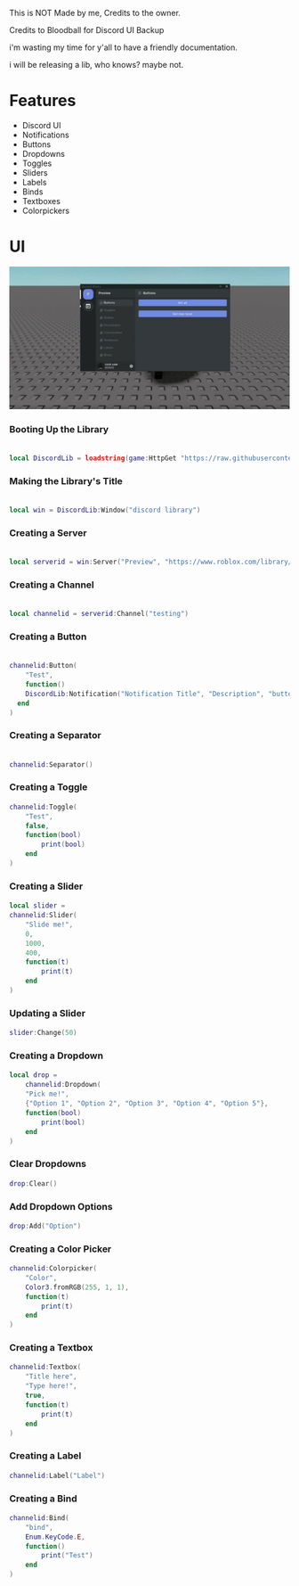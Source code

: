 This is NOT Made by me, Credits to the owner.

Credits to Bloodball for Discord UI Backup

i'm wasting my time for y'all to have a friendly documentation.

i will be releasing a lib, who knows? maybe not.

# Features
* Discord UI
* Notifications
* Buttons
* Dropdowns
* Toggles
* Sliders
* Labels
* Binds
* Textboxes
* Colorpickers


# UI
![](Showcases/Screenshot_20221124-165259_CapCut.jpg)





### Booting Up the Library

```lua

local DiscordLib = loadstring(game:HttpGet "https://raw.githubusercontent.com/bloodball/-back-ups-for-libs/main/discord")()

```






### Making the Library's Title

```lua

local win = DiscordLib:Window("discord library")

```






### Creating a Server

```lua

local serverid = win:Server("Preview", "https://www.roblox.com/library/4689592025/White-Roblox-Icon")

```






### Creating a Channel

```lua

local channelid = serverid:Channel("testing")

```






### Creating a Button

```lua

channelid:Button(
    "Test",
    function()
    DiscordLib:Notification("Notification Title", "Description", "button text")
  end
)

```





### Creating a Separator

```lua

channelid:Separator()

```

### Creating a Toggle

```lua
channelid:Toggle(
    "Test",
    false,
    function(bool)
        print(bool)
    end
)
```

### Creating a Slider

```lua
local slider =
channelid:Slider(
    "Slide me!",
    0,
    1000,
    400,
    function(t)
        print(t)
    end
)
```

### Updating a Slider

```lua
slider:Change(50)
```

### Creating a Dropdown

```lua
local drop =
    channelid:Dropdown(
    "Pick me!",
    {"Option 1", "Option 2", "Option 3", "Option 4", "Option 5"},
    function(bool)
        print(bool)
    end
)
```

### Clear Dropdowns

```lua
drop:Clear()
```

### Add Dropdown Options

```lua
drop:Add("Option")
```

### Creating a Color Picker

```lua
channelid:Colorpicker(
    "Color",
    Color3.fromRGB(255, 1, 1),
    function(t)
        print(t)
    end
)
```

### Creating a Textbox

```lua
channelid:Textbox(
    "Title here",
    "Type here!",
    true,
    function(t)
        print(t)
    end
)
```

### Creating a Label

```lua
channelid:Label("Label")
```

### Creating a Bind

```lua
channelid:Bind(
    "bind",
    Enum.KeyCode.E,
    function()
        print("Test")
    end
)
```
